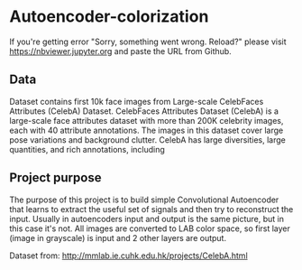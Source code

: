 # Autoencoder-colorization
If you're getting error "Sorry, something went wrong. Reload?" please visit https://nbviewer.jupyter.org and paste the URL from Github.

## Data
Dataset contains first 10k face images from Large-scale CelebFaces Attributes (CelebA) Dataset. CelebFaces Attributes Dataset (CelebA) is a large-scale face attributes dataset with more than 200K celebrity images, each with 40 attribute annotations. The images in this dataset cover large pose variations and background clutter. CelebA has large diversities, large quantities, and rich annotations, including

## Project purpose
The purpose of this project is to build simple Convolutional Autoencoder that learns to extract the useful set of signals and then try to reconstruct the input. Usually in autoencoders input and output is the same picture, but in this case it's not. All images are converted to LAB color space, so first layer (image in grayscale) is input and 2 other layers are output.

Dataset from: http://mmlab.ie.cuhk.edu.hk/projects/CelebA.html
